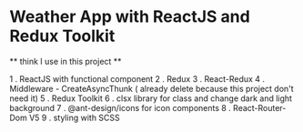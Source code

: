 # Weather App with ReactJS and Redux Toolkit

** think I use in this project **

1 . ReactJS with functional component
2 . Redux
3 . React-Redux
4 . Middleware - CreateAsyncThunk ( already delete because this project don't need it)
5 . Redux Toolkit
6 . clsx library for class and change dark and light background
7 . @ant-design/icons for icon components
8 . React-Router-Dom V5
9 . styling with SCSS
